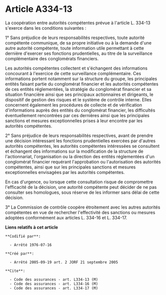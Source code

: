 # Article A334-13

La coopération entre autorités compétentes prévue à l'article L. 334-13 s'exerce dans les conditions suivantes :

1° Sans préjudice de leurs responsabilités respectives, toute autorité compétente communique, de sa propre initiative ou à la
demande d'une autre autorité compétente, toute information utile permettant à cette dernière d'exercer ses fonctions
prudentielles, au titre de la surveillance complémentaire des conglomérats financiers.

Les autorités compétentes collectent et s'échangent des informations concourant à l'exercice de cette surveillance
complémentaire. Ces informations portent notamment sur la structure du groupe, les principales entités faisant partie du
conglomérat financier et les autorités compétentes de ces entités réglementées, la stratégie du conglomérat financier et sa
situation financière ainsi que ses principaux actionnaires et dirigeants, le dispositif de gestion des risques et le système
de contrôle interne. Elles concernent également les procédures de collecte et de vérification d'informations auprès des
entités du conglomérat financier, les difficultés éventuellement rencontrées par ces dernières ainsi que les principales
sanctions et mesures exceptionnelles prises à leur encontre par les autorités compétentes.

2° Sans préjudice de leurs responsabilités respectives, avant de prendre une décision intéressant les fonctions prudentielles
exercées par d'autres autorités compétentes, les autorités compétentes intéressées se consultent et échangent des
informations sur la modification de la structure de l'actionnariat, l'organisation ou la direction des entités réglementées
d'un conglomérat financier requérant l'approbation ou l'autorisation des autorités compétentes, ainsi que sur les principales
sanctions et mesures exceptionnelles envisagées par les autorités compétentes.

En cas d'urgence, ou lorsque cette consultation risque de compromettre l'efficacité de la décision, une autorité compétente
peut décider de ne pas consulter ses homologues, sous réserve de les informer sans délai de cette décision.

3° La Commission de contrôle coopère étroitement avec les autres autorités compétentes en vue de rechercher l'effectivité des
sanctions ou mesures adoptées conformément aux articles L. 334-16 et L. 334-17.

**Liens relatifs à cet article**

	**Codifié par**:

	  - Arrêté 1976-07-16

	**Créé par**:

	  - Arrêté 2005-09-19 art. 2 JORF 21 septembre 2005

	**Cite**:

	  - Code des assurances - art. L334-13 (M)
	  - Code des assurances - art. L334-16 (M)
	  - Code des assurances - art. L334-17 (M)
